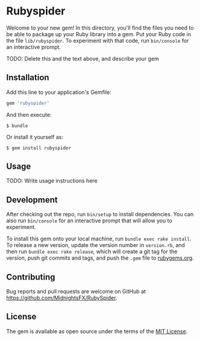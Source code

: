 # Rubyspider

Welcome to your new gem! In this directory, you'll find the files you need to be able to package up your Ruby library into a gem. Put your Ruby code in the file `lib/rubyspider`. To experiment with that code, run `bin/console` for an interactive prompt.

TODO: Delete this and the text above, and describe your gem

## Installation

Add this line to your application's Gemfile:

```ruby
gem 'rubyspider'
```

And then execute:

    $ bundle

Or install it yourself as:

    $ gem install rubyspider

## Usage

TODO: Write usage instructions here

## Development

After checking out the repo, run `bin/setup` to install dependencies. You can also run `bin/console` for an interactive prompt that will allow you to experiment.

To install this gem onto your local machine, run `bundle exec rake install`. To release a new version, update the version number in `version.rb`, and then run `bundle exec rake release`, which will create a git tag for the version, push git commits and tags, and push the `.gem` file to [rubygems.org](https://rubygems.org).

## Contributing

Bug reports and pull requests are welcome on GitHub at https://github.com/MidnightsFX/RubySpider.


## License

The gem is available as open source under the terms of the [MIT License](http://opensource.org/licenses/MIT).


